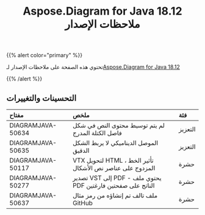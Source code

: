 ﻿---
title: Aspose.Diagram for Java 18.12 ملاحظات الإصدار
type: docs
weight: 10
url: /ar/java/aspose-diagram-for-java-18-12-release-notes/
---
{{% alert color="primary" %}} 

تحتوي هذه الصفحة على ملاحظات الإصدار لـ[Aspose.Diagram for Java 18.12](https://docs.aspose.com/diagram/java/aspose-diagram-for-java-18-12-release-notes/)

{{% /alert %}} 
## **التحسينات والتغييرات**

|**مفتاح**|**ملخص**|**فئة**|
|:- |:- |:- |
|DIAGRAMJAVA-50634|لم يتم توسيط محتوى النص في شكل فاصل الكتلة المدرج|التعزيز|
|DIAGRAMJAVA-50635|الموصل الديناميكي لا يربط الشكل الدقيق|التعزيز|
|DIAGRAMJAVA-50117|VTX لتحويل HTML ، تأثير الخط المزدوج على عناصر نص الأشكال|حشرة|
|DIAGRAMJAVA-50277|تصدير VST إلى PDF - يحتوي ملف PDF الناتج على صفحتين فارغتين|حشرة|
|DIAGRAMJAVA-50637|ملف تالف تم إنشاؤه من رمز مثال GitHub|حشرة|

